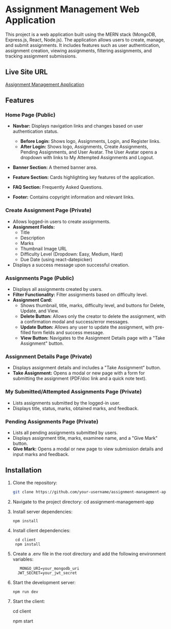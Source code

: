 # Assignment Management Web Application

This project is a web application built using the MERN stack (MongoDB, Express.js, React, Node.js). The application allows users to create, manage, and submit assignments. It includes features such as user authentication, assignment creation, viewing assignments, filtering assignments, and tracking assignment submissions.

## Live Site URL

[Assignment Management Application](https://assignment-11-401bc.web.app/)

## Features

### Home Page (Public)

- **Navbar:** Displays navigation links and changes based on user authentication status.
  - **Before Login:** Shows logo, Assignments, Login, and Register links.
  - **After Login:** Shows logo, Assignments, Create Assignments, Pending Assignments, and User Avatar. The User Avatar opens a dropdown with links to My Attempted Assignments and Logout.
  
- **Banner Section:** A themed banner area.

- **Feature Section:** Cards highlighting key features of the application.

- **FAQ Section:** Frequently Asked Questions.

- **Footer:** Contains copyright information and relevant links.

### Create Assignment Page (Private)

- Allows logged-in users to create assignments.
- **Assignment Fields:** 
  - Title
  - Description
  - Marks
  - Thumbnail Image URL
  - Difficulty Level (Dropdown: Easy, Medium, Hard)
  - Due Date (using react-datepicker)
- Displays a success message upon successful creation.

### Assignments Page (Public)

- Displays all assignments created by users.
- **Filter Functionality:** Filter assignments based on difficulty level.
- **Assignment Card:** 
  - Shows thumbnail, title, marks, difficulty level, and buttons for Delete, Update, and View.
  - **Delete Button:** Allows only the creator to delete the assignment, with a confirmation modal and success/error messages.
  - **Update Button:** Allows any user to update the assignment, with pre-filled form fields and success message.
  - **View Button:** Navigates to the Assignment Details page with a "Take Assignment" button.

### Assignment Details Page (Private)

- Displays assignment details and includes a "Take Assignment" button.
- **Take Assignment:** Opens a modal or new page with a form for submitting the assignment (PDF/doc link and a quick note text).

### My Submitted/Attempted Assignments Page (Private)

- Lists assignments submitted by the logged-in user.
- Displays title, status, marks, obtained marks, and feedback.

### Pending Assignments Page (Private)

- Lists all pending assignments submitted by users.
- Displays assignment title, marks, examinee name, and a "Give Mark" button.
- **Give Mark:** Opens a modal or new page to view submission details and input marks and feedback.

## Installation

1. Clone the repository:
   ```bash
   git clone https://github.com/your-username/assignment-management-app.git

2. Navigate to the project directory:
       cd assignment-management-app

3. Install server dependencies:
   
       npm install
5. Install client dependencies:
   
        cd client
        npm install
7. Create a .env file in the root directory and add the following environment variables:
   
          MONGO_URI=your_mongodb_uri
         JWT_SECRET=your_jwt_secret
9. Start the development server:
    
       npm run dev
11. Start the client:
    
      cd client
    
      npm start
     
     
